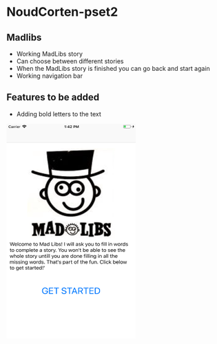 # NoudCorten-pset2

## Madlibs
* Working MadLibs story
* Can choose between different stories
* When the MadLibs story is finished you can go back and start again
* Working navigation bar

## Features to be added
* Adding bold letters to the text

<img src="https://github.com/noudcorten/NoudCorten-pset2/blob/master/MadLibs.png" width="300" height="500"/>
